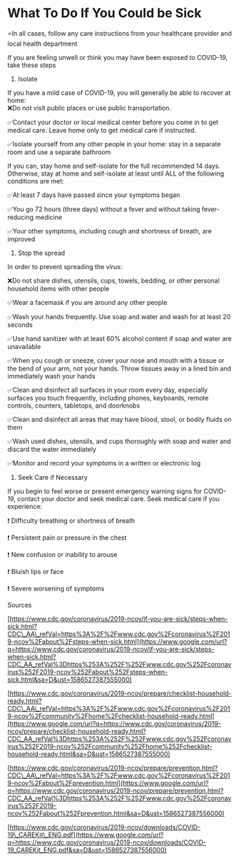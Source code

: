 What To Do If You Could be Sick
===============================

⭐In all cases, follow any care instructions from your healthcare
provider and local health department 

If you are feeling unwell or think you may have been exposed to
COVID-19, take these steps

1.  Isolate

If you have a mild case of COVID-19, you will generally be able to
recover at home:  
❌Do not visit public places or use public transportation.

✅Contact your doctor or local medical center before you come in to get
medical care. Leave home only to get medical care if instructed.

✅Isolate yourself from any other people in your home: stay in a separate
room and use a separate bathroom

If you can, stay home and self-isolate for the full recommended 14 days.
Otherwise, stay at home and self-isolate at least until ALL of the
following conditions are met:

✅At least 7 days have passed since your symptoms began

✅You go 72 hours (three days) without a fever and without taking
fever-reducing medicine

✅Your other symptoms, including cough and shortness of breath, are
improved

1.  Stop the spread

In order to prevent spreading the virus:   
  
❌Do not share dishes, utensils, cups, towels, bedding, or other personal
household items with other people

✅Wear a facemask if you are around any other people

✅Wash your hands frequently. Use soap and water and wash for at least 20
seconds

✅Use hand sanitizer with at least 60% alcohol content if soap and water
are unavailable

✅When you cough or sneeze, cover your nose and mouth with a tissue or
the bend of your arm, not your hands. Throw tissues away in a lined bin
and immediately wash your hands

✅Clean and disinfect all surfaces in your room every day, especially
surfaces you touch frequently, including phones, keyboards, remote
controls, counters, tabletops, and doorknobs

✅Clean and disinfect all areas that may have blood, stool, or bodily
fluids on them

✅Wash used dishes, utensils, and cups thoroughly with soap and water and
discard the water immediately

✅Monitor and record your symptoms in a written or electronic log

1.  Seek Care if Necessary

If you begin to feel worse or present emergency warning signs for
COVID-19, contact your doctor and seek medical care. Seek medical care
if you experience:

❗ Difficulty breathing or shortness of breath

❗ Persistent pain or pressure in the chest

❗ New confusion or inability to arouse

❗ Bluish lips or face

❗ Severe worsening of symptoms 

Sources

[https://www.cdc.gov/coronavirus/2019-ncov/if-you-are-sick/steps-when-sick.html?CDC\_AA\_refVal=https%3A%2F%2Fwww.cdc.gov%2Fcoronavirus%2F2019-ncov%2Fabout%2Fsteps-when-sick.html](https://www.google.com/url?q=https://www.cdc.gov/coronavirus/2019-ncov/if-you-are-sick/steps-when-sick.html?CDC_AA_refVal%3Dhttps%253A%252F%252Fwww.cdc.gov%252Fcoronavirus%252F2019-ncov%252Fabout%252Fsteps-when-sick.html&sa=D&ust=1586527387555000)

[https://www.cdc.gov/coronavirus/2019-ncov/prepare/checklist-household-ready.html?CDC\_AA\_refVal=https%3A%2F%2Fwww.cdc.gov%2Fcoronavirus%2F2019-ncov%2Fcommunity%2Fhome%2Fchecklist-household-ready.html](https://www.google.com/url?q=https://www.cdc.gov/coronavirus/2019-ncov/prepare/checklist-household-ready.html?CDC_AA_refVal%3Dhttps%253A%252F%252Fwww.cdc.gov%252Fcoronavirus%252F2019-ncov%252Fcommunity%252Fhome%252Fchecklist-household-ready.html&sa=D&ust=1586527387555000)

[https://www.cdc.gov/coronavirus/2019-ncov/prepare/prevention.html?CDC\_AA\_refVal=https%3A%2F%2Fwww.cdc.gov%2Fcoronavirus%2F2019-ncov%2Fabout%2Fprevention.html](https://www.google.com/url?q=https://www.cdc.gov/coronavirus/2019-ncov/prepare/prevention.html?CDC_AA_refVal%3Dhttps%253A%252F%252Fwww.cdc.gov%252Fcoronavirus%252F2019-ncov%252Fabout%252Fprevention.html&sa=D&ust=1586527387556000)

[https://www.cdc.gov/coronavirus/2019-ncov/downloads/COVID-19\_CAREKit\_ENG.pdf](https://www.google.com/url?q=https://www.cdc.gov/coronavirus/2019-ncov/downloads/COVID-19_CAREKit_ENG.pdf&sa=D&ust=1586527387556000)
